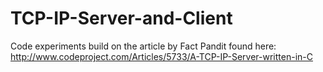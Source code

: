 # TCP-IP-Server-and-Client

Code experiments build on the article by Fact Pandit found here:
http://www.codeproject.com/Articles/5733/A-TCP-IP-Server-written-in-C
